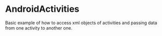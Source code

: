 AndroidActivities
=================

Basic example of how to access xml objects of activities and passing data from one activity to another one.
